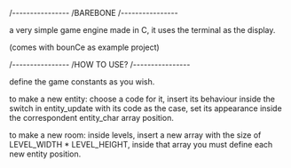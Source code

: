 /----------------
/BAREBONE
/----------------

a very simple game engine made in C, it uses the terminal as the display. 

(comes with bounCe as example project)



/----------------
/HOW TO USE?
/----------------

define the game constants as you wish.

to make a new entity: choose a code for it, insert its behaviour inside the switch in entity_update with its code as the case, set its appearance inside the correspondent entity_char array position.

to make a new room: inside levels, insert a new array with the size of LEVEL_WIDTH * LEVEL_HEIGHT, inside that array you must define each new entity position.
